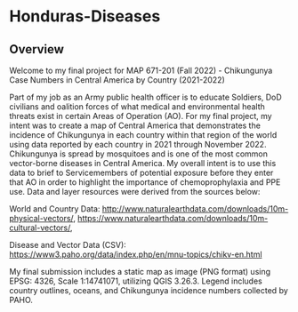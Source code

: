 # Honduras-Diseases

## Overview

Welcome to my final project for MAP 671-201 (Fall 2022) - Chikungunya Case Numbers in Central America by Country (2021-2022)

Part of my job as an Army public health officer is to educate Soldiers, DoD civilians and oalition forces of what medical and environmental health threats exist in certain Areas of Operation (AO). For my final project, my intent was to create a map of Central America that demonstrates the incidence of Chikungunya in each country within that region of the world using data reported by each country in 2021 through November 2022. Chikungunya is spread by mosquitoes and is one of the most common vector-borne diseases in Central America. My overall intent is to use this data to brief to Servicemembers of potential exposure before they enter that AO in order to highlight the importance of chemoprophylaxia and PPE use. Data and layer resources were derived from the sources below:

World and Country Data: http://www.naturalearthdata.com/downloads/10m-physical-vectors/, https://www.naturalearthdata.com/downloads/10m-cultural-vectors/, 

Disease and Vector Data (CSV): https://www3.paho.org/data/index.php/en/mnu-topics/chikv-en.html 

My final submission includes a static map as image (PNG format) using EPSG: 4326, Scale 1:14741071, utilizing QGIS 3.26.3. Legend includes country outlines, oceans, and Chikungunya incidence numbers collected by PAHO.
